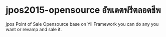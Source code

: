 # jpos2015-opensource อัพเดตฟรีตลอดชีพ
jpos Point of Sale Opensource base on Yii Framework you can do any you want or revamp and sale it.
